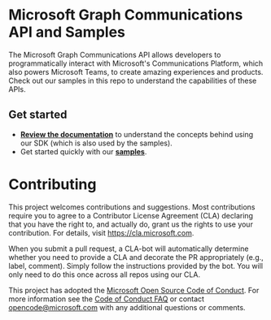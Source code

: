 # Microsoft Graph Communications API and Samples

The Microsoft Graph Communications API allows developers to programmatically interact with Microsoft's Communications Platform, which also powers Microsoft Teams, to create amazing experiences and products. Check out our samples in this repo to understand the capabilities of these APIs.

## Get started

- **[Review the documentation](https://microsoftgraph.github.io/microsoft-graph-comms-samples/docs/)** to understand the concepts behind using our SDK (which is also used by the samples).
- Get started quickly with our **[samples](https://github.com/microsoftgraph/microsoft-graph-comms-samples/tree/master/Samples)**.

# Contributing

This project welcomes contributions and suggestions.  Most contributions require you to agree to a
Contributor License Agreement (CLA) declaring that you have the right to, and actually do, grant us
the rights to use your contribution. For details, visit https://cla.microsoft.com.

When you submit a pull request, a CLA-bot will automatically determine whether you need to provide
a CLA and decorate the PR appropriately (e.g., label, comment). Simply follow the instructions
provided by the bot. You will only need to do this once across all repos using our CLA.

This project has adopted the [Microsoft Open Source Code of Conduct](https://opensource.microsoft.com/codeofconduct/).
For more information see the [Code of Conduct FAQ](https://opensource.microsoft.com/codeofconduct/faq/) or
contact [opencode@microsoft.com](mailto:opencode@microsoft.com) with any additional questions or comments.
